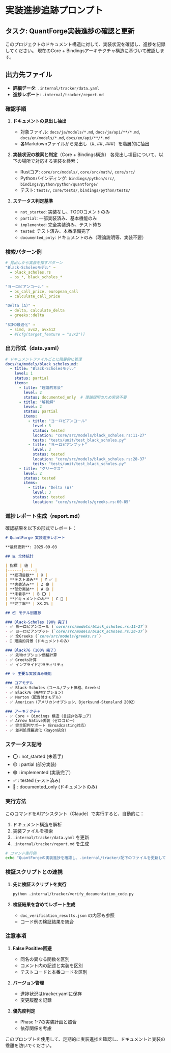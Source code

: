 # 実装進捗追跡プロンプト

## タスク: QuantForge実装進捗の確認と更新

このプロジェクトのドキュメント構造に対して、実装状況を確認し、進捗を記録してください。
現在のCore + Bindingsアーキテクチャ構造に基づいて確認します。

## 出力先ファイル
- **詳細データ**: `.internal/tracker/data.yaml`
- **進捗レポート**: `.internal/tracker/report.md`

### 確認手順

1. **ドキュメントの見出し抽出**
   - 対象ファイル: `docs/ja/models/*.md`, `docs/ja/api/**/*.md`, `docs/en/models/*.md`, `docs/en/api/**/*.md`
   - 各Markdownファイルから見出し（#, ##, ###）を階層的に抽出

2. **実装状況の検索と判定**（Core + Bindings構造）
   各見出し項目について、以下の場所で対応する実装を検索：
   - Rustコア: `core/src/models/`, `core/src/math/`, `core/src/`
   - Pythonバインディング: `bindings/python/src/`, `bindings/python/python/quantforge/`
   - テスト: `tests/`, `core/tests/`, `bindings/python/tests/`

3. **ステータス判定基準**
   - `not_started`: 実装なし、TODOコメントのみ
   - `partial`: 一部実装済み、基本機能のみ
   - `implemented`: 完全実装済み、テスト待ち
   - `tested`: テスト済み、本番準備完了
   - `documented_only`: ドキュメントのみ（理論説明等、実装不要）

### 検索パターン例

```yaml
# 見出しから実装を探すパターン
"Black-Scholesモデル" → 
  - black_scholes.rs
  - bs_*, black_scholes_*
  
"ヨーロピアンコール" →
  - bs_call_price, european_call
  - calculate_call_price
  
"Delta (Δ)" →
  - delta, calculate_delta
  - greeks::delta
  
"SIMD最適化" →
  - simd, avx2, avx512
  - #[cfg(target_feature = "avx2")]
```

### 出力形式（data.yaml）

```yaml
# ドキュメントファイルごとに階層的に管理
docs/ja/models/black_scholes.md:
  - title: "Black-Scholesモデル"
    level: 1
    status: partial
    items:
      - title: "理論的背景"
        level: 2
        status: documented_only  # 理論説明のため実装不要
      - title: "解析解"
        level: 2
        status: partial
        items:
          - title: "ヨーロピアンコール"
            level: 3
            status: tested
            location: "core/src/models/black_scholes.rs:11-27"
            tests: "tests/unit/test_black_scholes.py"
          - title: "ヨーロピアンプット"
            level: 3
            status: tested
            location: "core/src/models/black_scholes.rs:28-37"
            tests: "tests/unit/test_black_scholes.py"
      - title: "グリークス"
        level: 2
        status: tested
        items:
          - title: "Delta (Δ)"
            level: 3
            status: tested
            location: "core/src/models/greeks.rs:60-85"
```

### 進捗レポート生成（report.md）

確認結果を以下の形式でレポート：

```markdown
# QuantForge 実装進捗レポート

**最終更新**: 2025-09-03

## 📊 全体統計

| 指標 | 値 |
|------|-----|
| **総項目数** | X |
| **テスト済み** | Y ✅ |
| **実装済み** | Z 🟢 |
| **部分実装** | A 🟡 |
| **未着手** | B ⭕ |
| **ドキュメントのみ** | C 📝 |
| **完了率** | XX.X% |

## 📦 モデル別進捗

### Black-Scholes (90% 完了)
- ✅ ヨーロピアンコール (`core/src/models/black_scholes.rs:11-27`)
- ✅ ヨーロピアンプット (`core/src/models/black_scholes.rs:28-37`)
- ✅ 全Greeks (`core/src/models/greeks.rs`)
- 📝 理論的背景（ドキュメントのみ）

### Black76 (100% 完了)
- ✅ 先物オプション価格計算
- ✅ Greeks計算
- ✅ インプライドボラティリティ

## ✨ 主要な実装済み機能

### コアモデル
- ✅ Black-Scholes（コール/プット価格、Greeks）
- ✅ Black76（先物オプション）
- ✅ Merton（配当付きモデル）
- ✅ American（アメリカンオプション、Bjerksund-Stensland 2002）

### アーキテクチャ
- ✅ Core + Bindings 構造（言語非依存コア）
- ✅ Arrow Native実装（ゼロコピー）
- ✅ 完全配列サポート（Broadcasting対応）
- ✅ 並列処理最適化（Rayon統合）
```

### ステータス記号

- ⭕ : not_started (未着手)
- 🟡 : partial (部分実装)
- 🟢 : implemented (実装完了)
- ✅ : tested (テスト済み)
- 📝 : documented_only (ドキュメントのみ)

### 実行方法

このコマンドをAIアシスタント（Claude）で実行すると、自動的に：
1. ドキュメント構造を解析
2. 実装ファイルを検索
3. `.internal/tracker/data.yaml` を更新
4. `.internal/tracker/report.md` を生成

```bash
# コマンド実行例
echo "QuantForgeの実装進捗を確認し、.internal/tracker/配下のファイルを更新してください" | claude
```

### 検証スクリプトとの連携

1. **先に検証スクリプトを実行**
   ```bash
   python .internal/tracker/verify_documentation_code.py
   ```
   
2. **検証結果を含めてレポート生成**
   - `doc_verification_results.json` の内容も参照
   - コード例の検証結果を統合

### 注意事項

1. **False Positive回避**
   - 同名の異なる関数を区別
   - コメント内の記述と実装を区別
   - テストコードと本番コードを区別

2. **バージョン管理**
   - 進捗状況はtracker.yamlに保存
   - 変更履歴を記録

3. **優先度判定**
   - Phase 1-7の実装計画と照合
   - 依存関係を考慮

このプロンプトを使用して、定期的に実装進捗を確認し、ドキュメントと実装の乖離を防いでください。